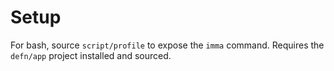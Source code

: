Setup
=====

For bash, source `script/profile` to expose the `imma` command.  Requires the
`defn/app` project installed and sourced.
